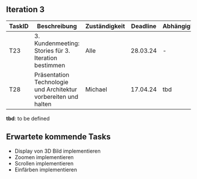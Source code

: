 ## Iteration 3

| TaskID | Beschreibung                                                    | Zuständigkeit | Deadline | Abhängigkeit | Status      |
| ------ | --------------------------------------------------------------- | ------------- | -------- | ------------ | ----------- |
| T23    | 3. Kundenmeeting: Stories für 3. Iteration bestimmen            | Alle          | 28.03.24 | -            | not started |
| T28    | Präsentation Technologie und Architektur vorbereiten und halten | Michael       | 17.04.24 | tbd          | not started |

**tbd**: to be defined

## Erwartete kommende Tasks
- Display von 3D Bild implementieren 
- Zoomen implementieren
- Scrollen implementieren
- Einfärben implementieren
